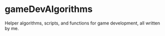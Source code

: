 # gameDevAlgorithms
Helper algorithms, scripts, and functions for game development, all written by me.
